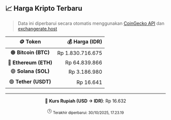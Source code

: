 

<!-- HARGA_KRIPTO -->
## 📈 Harga Kripto Terbaru

> Data ini diperbarui secara otomatis menggunakan [CoinGecko API](https://www.coingecko.com/) dan [exchangerate.host](https://exchangerate.host/)

<div align="center">

| 🪙 Token | 💰 Harga (IDR) |
|:------:|---------------:|
| 🟠 **Bitcoin (BTC)**   | Rp 1.830.716.675 |
| 🔵 **Ethereum (ETH)**  | Rp 64.839.866 |
| 🟣 **Solana (SOL)**    | Rp 3.186.980 |
| 🟢 **Tether (USDT)**   | Rp 16.641 |

---

💱 **Kurs Rupiah (USD → IDR)**: Rp 16.632

🕒 <sub>Terakhir diperbarui: 30/10/2025, 17.23.19</sub>

</div>
<!-- /HARGA_KRIPTO -->